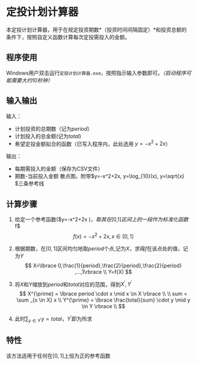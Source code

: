 # 定投计划计算器

本定投计划计算器，用于在规定投资期数*（投资时间间隔固定）*和投资总额的条件下，按照自定义函数计算每次定投需投入的金额。

## 程序使用

Windows用户双击运行`定投计划计算器.exe`，按照指示输入参数即可。*（启动程序可能需要大约10秒钟）*

## 输入输出

输入：
- 计划投资的总期数（记为$period$）
- 计划投入的总金额(记为$total$)
- 希望定投金额拟合的函数（已写入程序内，此处选用 $y=-x^2+2x$）

输出：
- 每期需投入的金额（保存为CSV文件）
- 期数-当前投入金额 散点图，附带$y=-x^2+2x, y=\log_{10}(x), y=\sqrt{x} $三条参考线


## 计算步骤

1. 给定一个参考函数($y=-x^2+2x $)，取其在$[0,1]$区间上的一段作为标准化函数$f$
$$
f(x)=-x^2+2x,x\in\left[0,1\right]
$$

2. 根据期数，在$[0,1]$区间均匀地取$period$个点,记为$X$，求得$f$在该点处的值，记为$Y$
$$
X=\lbrace 0,\frac{1}{period},\frac{2}{period},\frac{2}{period} ,...,1\rbrace \\
Y=f(X)
$$

3. 将$X$和$Y$缩放到$period$和$total$对应的范围，得到$X^{\prime},Y^{\prime}$
$$
X^{\prime} = \lbrace period \cdot x \mid x \in X \rbrace \\
\\
sum = \sum _{x \in X}  x \\
Y^{\prime} = \lbrace \frac{total}{sum} \cdot y \mid y \in Y \rbrace \\
$$
4. 此时$\sum _{y \in Y^{\prime}} y = total$，$Y^{\prime}$即为所求

## 特性

该方法适用于任何在$[0,1]$上恒为正的参考函数

